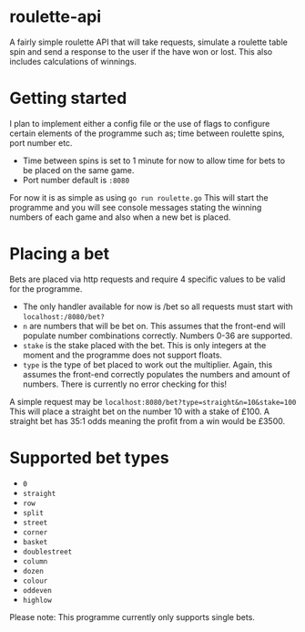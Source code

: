 # roulette-api

A fairly simple roulette API that will take requests, simulate a roulette table spin and send a response to the user if the have won or lost.
This also includes calculations of winnings.

# Getting started

I plan to implement either a config file or the use of flags to configure certain elements of the programme such as; time between roulette spins, port number etc.
- Time between spins is set to 1 minute for now to allow time for bets to be placed on the same game.
- Port number default is `:8080`

For now it is as simple as using `go run roulette.go`
This will start the programme and you will see console messages stating the winning numbers of each game and also when a new bet is placed.

# Placing a bet

Bets are placed via http requests and require 4 specific values to be valid for the programme.

- The only handler available for now is /bet so all requests must start with `localhost:/8080/bet?`
- `n` are numbers that will be bet on. This assumes that the front-end will populate number combinations correctly. Numbers 0-36 are supported.
- `stake` is the stake placed with the bet. This is only integers at the moment and the programme does not support floats.
- `type` is the type of bet placed to work out the multiplier. Again, this assumes the front-end correctly populates the numbers and amount of numbers. There is currently no error checking for this!

A simple request may be `localhost:8080/bet?type=straight&n=10&stake=100` This will place a straight bet on the number 10 with a stake of £100. 
A straight bet has 35:1 odds meaning the profit from a win would be £3500.

# Supported bet types

- `0`
- `straight`
- `row`
- `split`
- `street`
- `corner`
- `basket`
- `doublestreet`
- `column`
- `dozen`
- `colour`
- `oddeven`
- `highlow`

Please note:
This programme currently only supports single bets.
